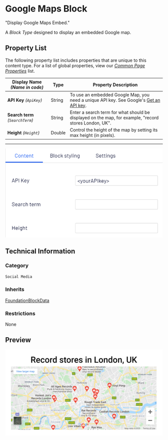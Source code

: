 # Google Maps Block
"Display Google Maps Embed."

A *Block Type* designed to display an embedded Google map.

## Property List
The following property list includes properties that are unique to this content type. For a list of global properties, view our [*Common Page Properties*](../../Common%20Page%20Properties.md) list.

Display Name *(Name in code)* | Type | Property Description
--------------|------|---------------
**API Key** *(`ApiKey`)* | String | To use an embedded Google Map, you need a unique API key. See Google's [Get an API key](https://developers.google.com/maps/documentation/javascript/get-api-key).
**Search term** *(`SearchTerm`)* | String | Enter a search term for what should be displayed on the map, for example, "record stores London, UK".
**Height** *(`Height`)* | Double | Control the height of the map by setting its max height (in pixels).

** **
![Google Maps Embed Block - Content tab](Screenshots/Google%20Maps%20Embed%20Block%20-%20Content%20tab.png)

## Technical Information

### Category
`Social Media`

### Inherits
[FoundationBlockData](Foundation%20Block%20Data%20Block.md)

### Restrictions
None

## Preview
![Google Maps Embed Block - Preview](Screenshots/Google%20Maps%20Embed%20Block%20-%20Preview.png)

